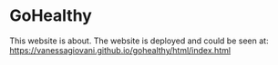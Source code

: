 # GoHealthy

This website is about. The website is deployed and could be seen at: https://vanessagiovani.github.io/gohealthy/html/index.html
